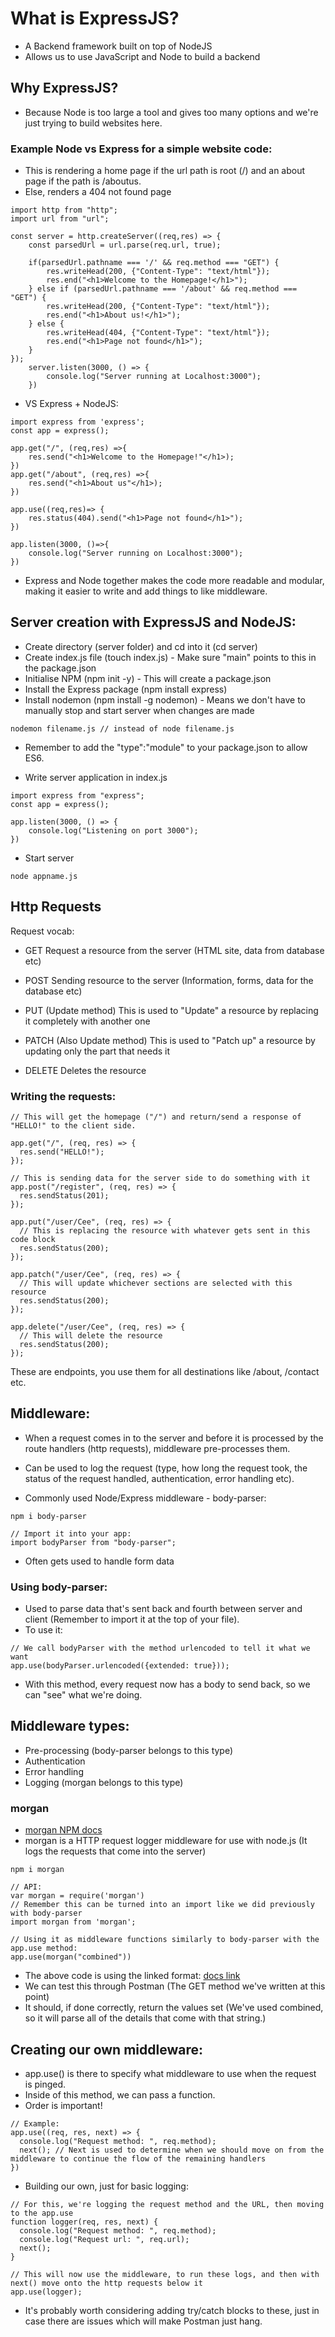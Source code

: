 # What is ExpressJS?

- A Backend framework built on top of NodeJS
- Allows us to use JavaScript and Node to build a backend

## Why ExpressJS?

- Because Node is too large a tool and gives too many options and we're just trying to build websites here.

### Example Node vs Express for a simple website code:

- This is rendering a home page if the url path is root (/) and an about page if the path is /aboutus.
- Else, renders a 404 not found page

```
import http from "http";
import url from "url";

const server = http.createServer((req,res) => {
    const parsedUrl = url.parse(req.url, true);

    if(parsedUrl.pathname === '/' && req.method === "GET") {
        res.writeHead(200, {"Content-Type": "text/html"});
        res.end("<h1>Welcome to the Homepage!</h1>");
    } else if (parsedUrl.pathname === '/about' && req.method === "GET") {
        res.writeHead(200, {"Content-Type": "text/html"});
        res.end("<h1>About us!</h1>");
    } else {
        res.writeHead(404, {"Content-Type": "text/html"});
        res.end("<h1>Page not found</h1>");
    }
});
    server.listen(3000, () => {
        console.log("Server running at Localhost:3000");
    })
```

- VS Express + NodeJS:

```
import express from 'express';
const app = express();

app.get("/", (req,res) =>{
    res.send("<h1>Welcome to the Homepage!"</h1>);
})
app.get("/about", (req,res) =>{
    res.send("<h1>About us"</h1>);
})

app.use((req,res)=> {
    res.status(404).send("<h1>Page not found</h1>");
})

app.listen(3000, ()=>{
    console.log("Server running on Localhost:3000");
})
```

- Express and Node together makes the code more readable and modular, making it easier to write and add things to like middleware.

## Server creation with ExpressJS and NodeJS:

- Create directory (server folder) and cd into it (cd server)
- Create index.js file (touch index.js) - Make sure "main" points to this in the package.json
- Initialise NPM (npm init -y) - This will create a package.json
- Install the Express package (npm install express)
- Install nodemon (npm install -g nodemon) - Means we don't have to manually stop and start server when changes are made

```
nodemon filename.js // instead of node filename.js
```

- Remember to add the "type":"module" to your package.json to allow ES6.

- Write server application in index.js

```
import express from "express";
const app = express();

app.listen(3000, () => {
    console.log("Listening on port 3000");
})
```

- Start server

```
node appname.js
```

## Http Requests

Request vocab:

- GET
  Request a resource from the server (HTML site, data from database etc)

- POST
  Sending resource to the server (Information, forms, data for the database etc)

- PUT (Update method)
  This is used to "Update" a resource by replacing it completely with another one

- PATCH (Also Update method)
  This is used to "Patch up" a resource by updating only the part that needs it

- DELETE
  Deletes the resource

### Writing the requests:

```
// This will get the homepage ("/") and return/send a response of "HELLO!" to the client side.

app.get("/", (req, res) => {
  res.send("HELLO!");
});

// This is sending data for the server side to do something with it
app.post("/register", (req, res) => {
  res.sendStatus(201);
});

app.put("/user/Cee", (req, res) => {
  // This is replacing the resource with whatever gets sent in this code block
  res.sendStatus(200);
});

app.patch("/user/Cee", (req, res) => {
  // This will update whichever sections are selected with this resource
  res.sendStatus(200);
});

app.delete("/user/Cee", (req, res) => {
  // This will delete the resource
  res.sendStatus(200);
});
```

These are endpoints, you use them for all destinations like /about, /contact etc.

## Middleware:

- When a request comes in to the server and before it is processed by the route handlers (http requests), middleware pre-processes them.
- Can be used to log the request (type, how long the request took, the status of the request handled, authentication, error handling etc).

- Commonly used Node/Express middleware - body-parser:

```
npm i body-parser

// Import it into your app:
import bodyParser from "body-parser";
```

- Often gets used to handle form data

### Using body-parser:

- Used to parse data that's sent back and fourth between server and client (Remember to import it at the top of your file).
- To use it:

```
// We call bodyParser with the method urlencoded to tell it what we want
app.use(bodyParser.urlencoded({extended: true}));
```

- With this method, every request now has a body to send back, so we can "see" what we're doing.

## Middleware types:

- Pre-processing (body-parser belongs to this type)
- Authentication
- Error handling
- Logging (morgan belongs to this type)

### morgan

- [morgan NPM docs](https://www.npmjs.com/package/morgan)
- morgan is a HTTP request logger middleware for use with node.js (It logs the requests that come into the server)

```
npm i morgan

// API:
var morgan = require('morgan')
// Remember this can be turned into an import like we did previously with body-parser
import morgan from 'morgan';

// Using it as middleware functions similarly to body-parser with the app.use method:
app.use(morgan("combined"))
```

- The above code is using the linked format: [docs link](https://www.npmjs.com/package/morgan#expressconnect)
- We can test this through Postman (The GET method we've written at this point)
- It should, if done correctly, return the values set (We've used combined, so it will parse all of the details that come with that string.)

## Creating our own middleware:

- app.use() is there to specify what middleware to use when the request is pinged.
- Inside of this method, we can pass a function.
- Order is important!

```
// Example:
app.use((req, res, next) => {
  console.log("Request method: ", req.method);
  next(); // Next is used to determine when we should move on from the middleware to continue the flow of the remaining handlers
})
```

- Building our own, just for basic logging:

```
// For this, we're logging the request method and the URL, then moving to the app.use
function logger(req, res, next) {
  console.log("Request method: ", req.method);
  console.log("Request url: ", req.url);
  next();
}

// This will now use the middleware, to run these logs, and then with next() move onto the http requests below it
app.use(logger);

```

- It's probably worth considering adding try/catch blocks to these, just in case there are issues which will make Postman just hang.

